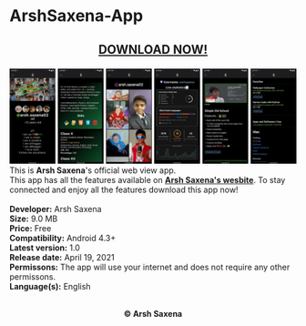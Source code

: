 # ArshSaxena-App
## <p align="center">  <b><a href="https://arshsaxena.github.io/pages/app/">DOWNLOAD NOW!</a></b></p>
<img src="https://raw.githubusercontent.com/arshsaxena/ArshSaxena-App/main/github-readme-resources/screenshot.jpg?token=APYVMDJR2ZIUBLIE2GOBJMTAPWBYE">
This is <b>Arsh Saxena</b>'s official web view app. <br>
This app has all the features available on <b><a href="https://arshsaxena.github.io/">Arsh Saxena's wesbite</a></b>. To stay connected and enjoy all the features download this app now!
<br>
<br>
<b>Developer:</b> Arsh Saxena <br>
<b>Size:</b> 9.0 MB <br>
<b>Price:</b> Free <br>
<b>Compatibility:</b> Android 4.3+ <br>
<b>Latest version:</b> 1.0 <br>
<b>Release date:</b> April 19, 2021 <br>
<b>Permissons:</b> The app will use your internet and does not require any other permissons. <br>
<b>Language(s):</b> English <br><br>
<p align="center">
  <b>© Arsh Saxena</b>
 </p>
